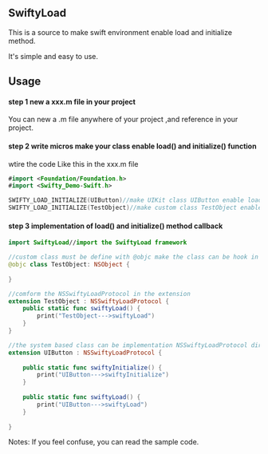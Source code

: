 ## SwiftyLoad

This is a source to make swift environment enable load and initialize method.

It's simple and easy to use.



## Usage

#### step 1 new a xxx.m file in your project

You can new a .m file anywhere of your project ,and reference in your project. 

#### step 2 write micros make your class enable load() and initialize() function

wtire the code Like this in the xxx.m file

```swift
#import <Foundation/Foundation.h>
#import <Swifty_Demo-Swift.h>

SWIFTY_LOAD_INITIALIZE(UIButton)//make UIKit class UIButton enable load() and initialize()
SWIFTY_LOAD_INITIALIZE(TestObject)//make custom class TestObject enable load() and initialize()
```

#### step 3 implementation of load() and initialize() method callback 

```swift
import SwiftyLoad//import the SwiftyLoad framework

//custom class must be define with @objc make the class can be hook in objective-c
@objc class TestObject: NSObject {
    
}

//comform the NSSwiftyLoadProtocol in the extension
extension TestObject : NSSwiftyLoadProtocol {
    public static func swiftyLoad() {
        print("TestObject--->swiftyLoad")
    }
}

//the system based class can be implementation NSSwiftyLoadProtocol directly
extension UIButton : NSSwiftyLoadProtocol {
    
    public static func swiftyInitialize() {
        print("UIButton--->swiftyInitialize")
    }
    
    public static func swiftyLoad() {
        print("UIButton--->swiftyLoad")
    }
    
}
```



Notes: If you feel confuse, you can read the sample code.